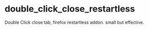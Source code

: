 double_click_close_restartless
==============================

Double Click close tab, firefox restartless addon. small but effective.
